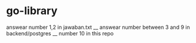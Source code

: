 # go-library


answear number 1,2 in jawaban.txt __
answear number between 3 and 9 in backend/postgres __
number 10 in this repo
